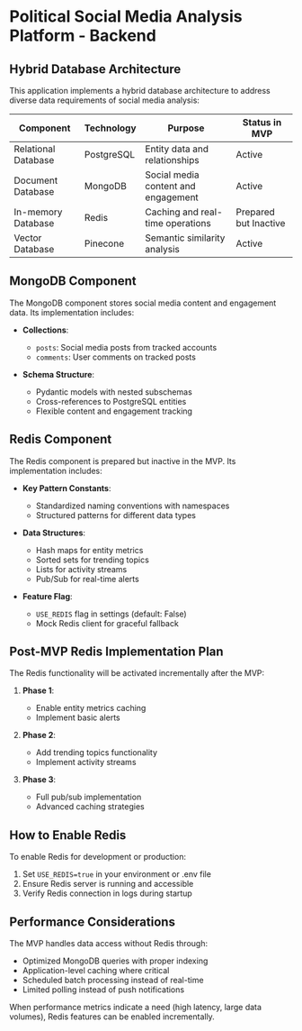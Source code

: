 # Political Social Media Analysis Platform - Backend

## Hybrid Database Architecture

This application implements a hybrid database architecture to address diverse data requirements of social media analysis:

| Component | Technology | Purpose | Status in MVP |
|-----|---|---|---|
| Relational Database | PostgreSQL | Entity data and relationships | Active |
| Document Database | MongoDB | Social media content and engagement | Active |
| In-memory Database | Redis | Caching and real-time operations | Prepared but Inactive |
| Vector Database | Pinecone | Semantic similarity analysis | Active |

## MongoDB Component

The MongoDB component stores social media content and engagement data. Its implementation includes:

- **Collections**:
  - `posts`: Social media posts from tracked accounts
  - `comments`: User comments on tracked posts

- **Schema Structure**:
  - Pydantic models with nested subschemas
  - Cross-references to PostgreSQL entities
  - Flexible content and engagement tracking

## Redis Component

The Redis component is prepared but inactive in the MVP. Its implementation includes:

- **Key Pattern Constants**:
  - Standardized naming conventions with namespaces
  - Structured patterns for different data types

- **Data Structures**:
  - Hash maps for entity metrics
  - Sorted sets for trending topics
  - Lists for activity streams
  - Pub/Sub for real-time alerts

- **Feature Flag**:
  - `USE_REDIS` flag in settings (default: False)
  - Mock Redis client for graceful fallback

## Post-MVP Redis Implementation Plan

The Redis functionality will be activated incrementally after the MVP:

1. **Phase 1**: 
   - Enable entity metrics caching
   - Implement basic alerts

2. **Phase 2**:
   - Add trending topics functionality
   - Implement activity streams

3. **Phase 3**:
   - Full pub/sub implementation
   - Advanced caching strategies

## How to Enable Redis

To enable Redis for development or production:

1. Set `USE_REDIS=true` in your environment or .env file
2. Ensure Redis server is running and accessible
3. Verify Redis connection in logs during startup

## Performance Considerations

The MVP handles data access without Redis through:

- Optimized MongoDB queries with proper indexing
- Application-level caching where critical
- Scheduled batch processing instead of real-time
- Limited polling instead of push notifications

When performance metrics indicate a need (high latency, large data volumes), 
Redis features can be enabled incrementally. 